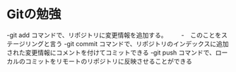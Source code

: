 # Gitの勉強
-git add コマンドで、リポジトリに変更情報を追加する。
　　-　このことをステージリングと言う
-git commit コマンドで、リポジトリのインデックスに追加された変更情報にコメントを付けてコミットできる
-git push コマンドで、ローカルのコミットをリモートのリポジトリに反映させることができる

